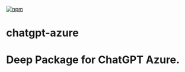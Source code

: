 [![npm](https://img.shields.io/npm/v/@deep-foundation/chatgpt-azure.svg)](https://www.npmjs.com/package/@deep-foundation/chatgpt-azure)
# chatgpt-azure
# Deep Package for ChatGPT Azure.
